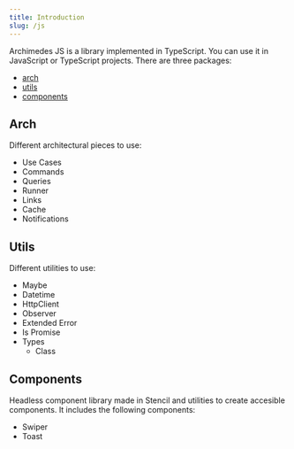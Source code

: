 ```yaml
---
title: Introduction
slug: /js
---
```


Archimedes JS is a library implemented in TypeScript. You can use it in JavaScript or TypeScript projects. There are three packages:

-   [arch](arch.mdx)
-   [utils](./utils.md)
-   [components](./components.md)

## Arch

Different architectural pieces to use:

-   Use Cases
-   Commands
-   Queries
-   Runner
-   Links
-   Cache
-   Notifications

## Utils

Different utilities to use:

-   Maybe
-   Datetime
-   HttpClient
-   Observer
-   Extended Error
-   Is Promise
-   Types
    -   Class

## Components

Headless component library made in Stencil and utilities to create accesible components. It includes the following components:

-   Swiper
-   Toast
